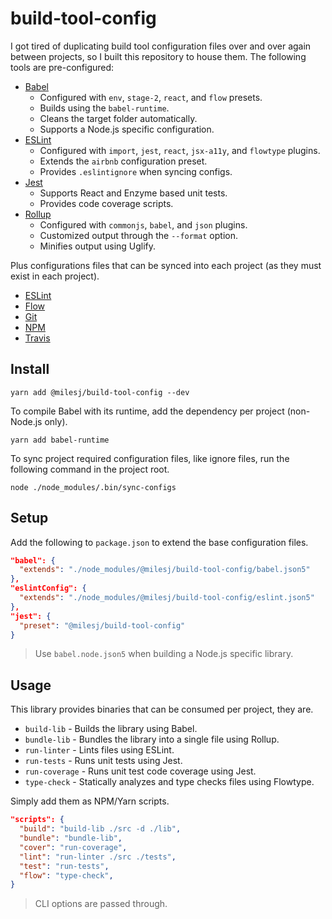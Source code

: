 # build-tool-config

I got tired of duplicating build tool configuration files over and over again between projects,
so I built this repository to house them. The following tools are pre-configured:

* [Babel](https://github.com/milesj/build-tool-config/blob/master/babel.json5)
  * Configured with `env`, `stage-2`, `react`, and `flow` presets.
  * Builds using the `babel-runtime`.
  * Cleans the target folder automatically.
  * Supports a Node.js specific configuration.
* [ESLint](https://github.com/milesj/build-tool-config/blob/master/eslint.json5)
  * Configured with `import`, `jest`, `react`, `jsx-a11y`, and `flowtype` plugins.
  * Extends the `airbnb` configuration preset.
  * Provides `.eslintignore` when syncing configs.
* [Jest](https://github.com/milesj/build-tool-config/blob/master/jest.json)
  * Supports React and Enzyme based unit tests.
  * Provides code coverage scripts.
* [Rollup](https://github.com/milesj/build-tool-config/blob/master/rollup.js)
  * Configured with `commonjs`, `babel`, and `json` plugins.
  * Customized output through the `--format` option.
  * Minifies output using Uglify.

Plus configurations files that can be synced into each project (as they must exist in each project).

* [ESLint](https://github.com/milesj/build-tool-config/blob/master/res/eslintignore)
* [Flow](https://github.com/milesj/build-tool-config/blob/master/res/flowconfig)
* [Git](https://github.com/milesj/build-tool-config/blob/master/res/gitignore)
* [NPM](https://github.com/milesj/build-tool-config/blob/master/res/npmignore)
* [Travis](https://github.com/milesj/build-tool-config/blob/master/res/travis.yml)

## Install

```
yarn add @milesj/build-tool-config --dev
```

To compile Babel with its runtime, add the dependency per project (non-Node.js only).

```
yarn add babel-runtime
```

To sync project required configuration files, like ignore files,
run the following command in the project root.

```
node ./node_modules/.bin/sync-configs
```

## Setup

Add the following to `package.json` to extend the base configuration files.

```json
"babel": {
  "extends": "./node_modules/@milesj/build-tool-config/babel.json5"
},
"eslintConfig": {
  "extends": "./node_modules/@milesj/build-tool-config/eslint.json5"
},
"jest": {
  "preset": "@milesj/build-tool-config"
}
```

> Use `babel.node.json5` when building a Node.js specific library.

## Usage

This library provides binaries that can be consumed per project, they are.

* `build-lib` - Builds the library using Babel.
* `bundle-lib` - Bundles the library into a single file using Rollup.
* `run-linter` - Lints files using ESLint.
* `run-tests` - Runs unit tests using Jest.
* `run-coverage` - Runs unit test code coverage using Jest.
* `type-check` - Statically analyzes and type checks files using Flowtype.

Simply add them as NPM/Yarn scripts.

```json
"scripts": {
  "build": "build-lib ./src -d ./lib",
  "bundle": "bundle-lib",
  "cover": "run-coverage",
  "lint": "run-linter ./src ./tests",
  "test": "run-tests",
  "flow": "type-check",
}
```

> CLI options are passed through.
